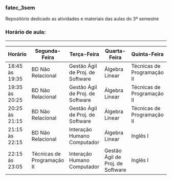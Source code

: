 ### fatec_3sem
Repositório dedicado as atividades e materiais das aulas do 3º semestre

### Horário de aula:
<hr/> 

| Horário | Segunda-Feira | Terça-Feira | Quarta-Feira | Quinta-Feira| Sexta-Feira |
|---------|---------|-------|--------|--------|-------|
|18:45 às 19:35| BD Não Relacional | Gestão Ágil de Proj. de Software | Álgebra Linear | Técnicas de Programação II | Desenvolvimento Web III | 
|19:35 às 20:25 | BD Não Relacional | Gestão Ágil de Proj. de Software | Álgebra Linear | Técnicas de Programação II | Desenvolvimento Web III | 
|20:25 às 21:15| BD Não Relacional | Gestão Ágil de Proj. de Software | Álgebra Linear| Técnicas de Programação II | Desenvolvimento Web III|
|21:15 às 22:15| BD Não Relacional | Interação Humano Computador | Álgebra Linear | Inglês I | Interação Humano Computador|
|22:15 às 23:05| Técnicas de Programação II | Interação Humano Computador |Gestão Ágil de Proj. de Software | Inglês I |  |
